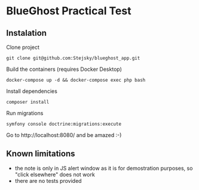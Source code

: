 # BlueGhost Practical Test

## Instalation

Clone project

    git clone git@github.com:Stejsky/blueghost_app.git  
    
Build the containers (requires Docker Desktop)

    docker-compose up -d && docker-compose exec php bash  
Install dependencies

    composer install
Run migrations

    symfony console doctrine:migrations:execute


Go to http://localhost:8080/ and be amazed :-)

## Known limitations
* the note is only in JS alert window as it is for demostration purposes, so "click elsewhere" does not work
* there are no tests provided
